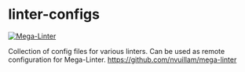 # linter-configs

[![Mega-Linter](https://github.com/joe-sharp/linter-configs/workflows/Mega-Linter/badge.svg?branch=main)](https://nvuillam.github.io/mega-linter)

Collection of config files for various linters. Can be used as remote configuration for Mega-Linter.
https://github.com/nvuillam/mega-linter
